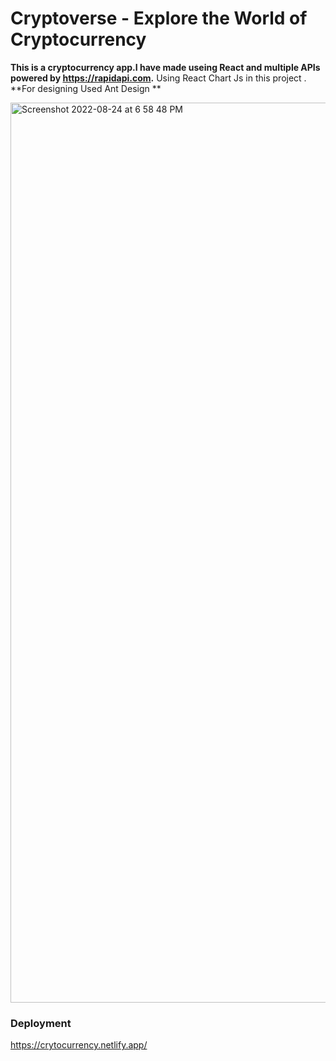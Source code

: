 

# Cryptoverse - Explore the World of Cryptocurrency

**This is a cryptocurrency app.I have made useing React and multiple APIs powered by https://rapidapi.com.**
Using React Chart Js in this project .
**For designing Used Ant Design **

<img width="1440" alt="Screenshot 2022-08-24 at 6 58 48 PM" src="https://user-images.githubusercontent.com/56698118/186431040-49180c5f-8124-4945-930d-05726469683c.png">






### Deployment

https://crytocurrency.netlify.app/

